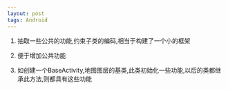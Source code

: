 ```yaml
---
layout: post
tags: Android
---
```


1. 抽取一些公共的功能,约束子类的编码,相当于构建了一个小的框架

2. 便于增加公共功能

3. 如创建一个BaseActivity,地图图层的基类,此类初始化一些功能,以后的类都继承此方法,则都具有这些功能
